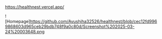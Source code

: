 https://healthnest.vercel.app/

![Homepage]https://github.com/Ayushjha32526/healthnest/blob/cec12fd9969868603d965ceb29bdb748f9a0c80d/Screenshot%202025-03-24%20003648.png

